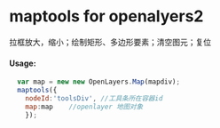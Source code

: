 # maptools for openalyers2   
拉框放大，缩小；绘制矩形、多边形要素；清空图元；复位
#### Usage:
```js
  var map = new new OpenLayers.Map(mapdiv);  
  maptools({
	nodeId:'toolsDiv', //工具条所在容器id
	map:map    //openlayer 地图对象
	});  
  
```